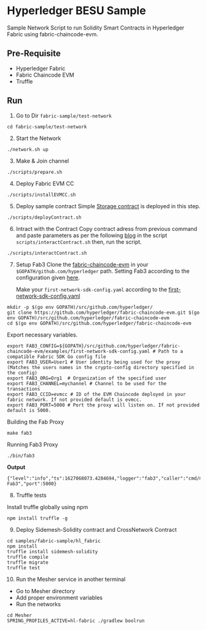 # Hyperledger BESU Sample

Sample Network Script to run Solidity Smart Contracts in Hyperledger Fabric using fabric-chaincode-evm.

## Pre-Requisite

-    Hyperledger Fabric
-    Fabric Chaincode EVM
-    Truffle

## Run

1. Go to Dir `fabric-sample/test-network`

```
cd fabric-sample/test-network
```

2. Start the Network

```
./network.sh up
```

3. Make & Join channel

```
./scripts/prepare.sh
```

4. Deploy Fabric EVM CC

```
./scripts/installEVMCC.sh
```

5. Deploy sample contract
   Simple [Storage contract](https://gist.github.com/Shritesh99/7847ca54376883483d851a7e994f958d) is deployed in this step.

```
./scripts/deployContract.sh
```

6. Intract with the Contract
   Copy contract adress from previous command and paste parameters as per the following [blog](https://medium.com/coinmonks/solidity-smart-contract-on-hyperledger-fabric-3d50f25e577b) in the script `scripts/interactContract.sh` then, run the script.

```
./scripts/interactContract.sh
```

7. Setup Fab3
   Clone the [fabric-chaincode-evm](https://github.com/hyperledger/fabric-chaincode-evm) in your `$GOPATH/github.com/hyperledger`
   path.
   Setting Fab3 according to the configuration given [here](https://github.com/hyperledger/fabric-chaincode-evm/blob/main/examples/EVM_Smart_Contracts.md#using-web3).

     Make your `first-network-sdk-config.yaml` according to the [first-network-sdk-config.yaml](./first-network-sdk-config.yaml)

```
mkdir -p $(go env GOPATH)/src/github.com/hyperledger/
git clone https://github.com/hyperledger/fabric-chaincode-evm.git $(go env GOPATH)/src/github.com/hyperledger/fabric-chaincode-evm
cd $(go env GOPATH)/src/github.com/hyperledger/fabric-chaincode-evm
```

Export necessary variables.

```
export FAB3_CONFIG=${GOPATH}/src/github.com/hyperledger/fabric-chaincode-evm/examples/first-network-sdk-config.yaml # Path to a compatible Fabric SDK Go config file
export FAB3_USER=User1 # User identity being used for the proxy (Matches the users names in the crypto-config directory specified in the config)
export FAB3_ORG=Org1  # Organization of the specified user
export FAB3_CHANNEL=mychannel # Channel to be used for the transactions
export FAB3_CCID=evmcc # ID of the EVM Chaincode deployed in your fabric network. If not provided default is evmcc.
export FAB3_PORT=5000 # Port the proxy will listen on. If not provided default is 5000.
```

Building the Fab Proxy

```
make fab3
```

Running Fab3 Proxy

```
./bin/fab3
```

**Output**

```
{"level":"info","ts":1627068073.4284694,"logger":"fab3","caller":"cmd/main.go:149","msg":"Starting Fab3","port":5000}
```

8. Truffle tests

Install truffle globally using npm

```
npm install truffle -g
```

9. Deploy Sidemesh-Solidity contract and CrossNetwork Contract

```
cd samples/fabric-sample/hl_fabric
npm install
truffle install sidemesh-solidity
truffle compile
truffle migrate
truffle test
```

10. Run the Mesher service in another terminal

-    Go to Mesher directory
-    Add proper environment variables
-    Run the networks

```
cd Mesher
SPRING_PROFILES_ACTIVE=hl-fabric ./gradlew boolrun
```
